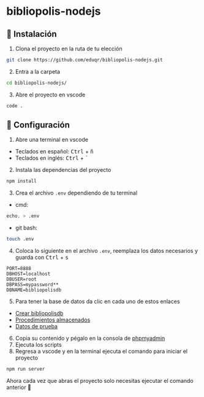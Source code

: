 # bibliopolis-nodejs

## :book: Instalación
1) Clona el proyecto en la ruta de tu elección
```bash
git clone https://github.com/eduqr/bibliopolis-nodejs.git
```

2) Entra a la carpeta
```bash
cd bibliopolis-nodejs/
```

3) Abre el proyecto en vscode
```bash
code .
```
## :wrench: Configuración
1) Abre una terminal en vscode
* Teclados en español: <kbd>Ctrl</kbd> + <kbd>ñ</kbd>
* Teclados en inglés: <kbd>Ctrl</kbd> + <kbd>`</kbd>

2) Instala las dependencias del proyecto
```bash
npm install
```
3) Crea el archivo `.env` dependiendo de tu terminal
* cmd:
```bash
echo. > .env
```
* git bash:
```bash
touch .env
```
4) Coloca lo siguiente en el archivo `.env`, reemplaza los datos necesarios y guarda con <kbd>Ctrl</kbd> + <kbd>s</kbd>
```env
PORT=8888
DBHOST=localhost
DBUSER=root
DBPASS=mypassword**
DBNAME=bibliopolisdb
```
5) Para tener la base de datos da clic en cada uno de estos enlaces
* [Crear bibliopolisdb](https://github.com/eduqr/bibliopolis-nodejs/blob/main/dbScripts/create.md)
* [Procedimientos almacenados](https://github.com/eduqr/bibliopolis-nodejs/blob/main/dbScripts/storedProcedures.md)
* [Datos de prueba](https://github.com/eduqr/bibliopolis-nodejs/blob/main/dbScripts/dummyData.md)
6) Copia su contenido y pégalo en la consola de [phpmyadmin](http://localhost/phpmyadmin/index.php?route=/server/sql)
7) Ejecuta los scripts
8) Regresa a vscode y en la terminal ejecuta el comando para iniciar el proyecto
```bash
npm run server
```
Ahora cada vez que abras el proyecto solo necesitas ejecutar el comando anterior :pray:
